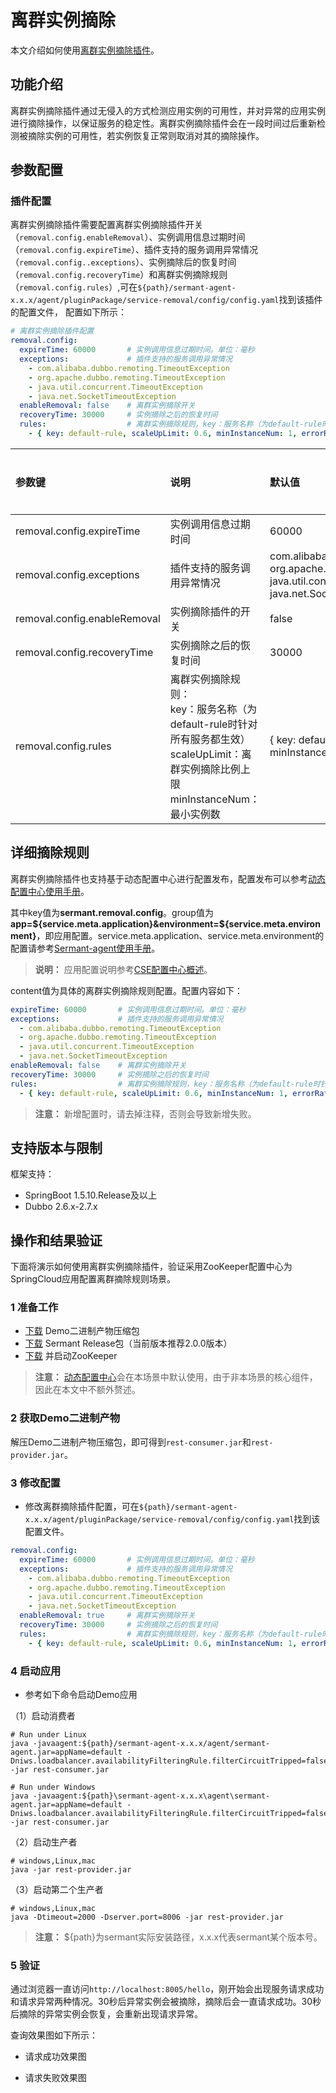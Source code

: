 # 离群实例摘除

本文介绍如何使用[离群实例摘除插件](https://github.com/sermant-io/Sermant/tree/develop/sermant-plugins/sermant-service-removal)。

## 功能介绍

离群实例摘除插件通过无侵入的方式检测应用实例的可用性，并对异常的应用实例进行摘除操作，以保证服务的稳定性。离群实例摘除插件会在一段时间过后重新检测被摘除实例的可用性，若实例恢复正常则取消对其的摘除操作。

## 参数配置

### 插件配置

离群实例摘除插件需要配置离群实例摘除插件开关（`removal.config.enableRemoval`）、实例调用信息过期时间（`removal.config.expireTime`）、插件支持的服务调用异常情况（`removal.config..exceptions`）、实例摘除后的恢复时间（`removal.config.recoveryTime`）和离群实例摘除规则（`removal.config.rules`）,可在`${path}/sermant-agent-x.x.x/agent/pluginPackage/service-removal/config/config.yaml`找到该插件的配置文件， 配置如下所示：

```yaml
# 离群实例摘除插件配置
removal.config:
  expireTime: 60000       # 实例调用信息过期时间。单位：毫秒
  exceptions:             # 插件支持的服务调用异常情况
    - com.alibaba.dubbo.remoting.TimeoutException
    - org.apache.dubbo.remoting.TimeoutException
    - java.util.concurrent.TimeoutException
    - java.net.SocketTimeoutException
  enableRemoval: false    # 离群实例摘除开关
  recoveryTime: 30000     # 实例摘除之后的恢复时间
  rules:                  # 离群实例摘除规则，key：服务名称（为default-rule时针对所有服务都生效），scaleUpLimit：离群实例摘除比例上限。minInstanceNum：最小实例数。
    - { key: default-rule, scaleUpLimit: 0.6, minInstanceNum: 1, errorRate: 0.6 }
```

| 参数键                               | 说明                        | 默认值        | 是否必须 |
| :----------------------------------- | :------------------------- | :------------| :------- |
| removal.config.expireTime         | 实例调用信息过期时间            | 60000      | 是    |
| removal.config.exceptions         | 插件支持的服务调用异常情况       | com.alibaba.dubbo.remoting.TimeoutException <br>org.apache.dubbo.remoting.TimeoutException <br>java.util.concurrent.TimeoutException <br>java.net.SocketTimeoutException | 是    |
| removal.config.enableRemoval      | 实例摘除插件的开关      | false      | 是    |
| removal.config.recoveryTime       | 实例摘除之后的恢复时间 | 30000 | 是    |
| removal.config.rules           | 离群实例摘除规则：<br>key：服务名称（为default-rule时针对所有服务都生效）<br>scaleUpLimit：离群实例摘除比例上限 <br>minInstanceNum：最小实例数               | { key: default-rule, scaleUpLimit: 0.6, minInstanceNum: 1, errorRate: 0.6 }          | 是    |

## 详细摘除规则

离群实例摘除插件也支持基于动态配置中心进行配置发布，配置发布可以参考[动态配置中心使用手册](../user-guide/configuration-center.md#发布配置)。

其中key值为**sermant.removal.config**。group值为**app=${service.meta.application}&environment=${service.meta.environment}**，即应用配置。service.meta.application、service.meta.environment的配置请参考[Sermant-agent使用手册](../user-guide/sermant-agent.md#sermant-agent使用参数配置)。

> **说明：** 应用配置说明参考[CSE配置中心概述](https://support.huaweicloud.com/devg-cse/cse_devg_0020.html)。

content值为具体的离群实例摘除规则配置。配置内容如下：

```yaml
expireTime: 60000       # 实例调用信息过期时间。单位：毫秒
exceptions:             # 插件支持的服务调用异常情况
  - com.alibaba.dubbo.remoting.TimeoutException
  - org.apache.dubbo.remoting.TimeoutException
  - java.util.concurrent.TimeoutException
  - java.net.SocketTimeoutException
enableRemoval: false    # 离群实例摘除开关
recoveryTime: 30000     # 实例摘除之后的恢复时间
rules:                  # 离群实例摘除规则，key：服务名称（为default-rule时针对所有服务都生效），scaleUpLimit：离群实例摘除比例上限。minInstanceNum：最小实例数。
  - { key: default-rule, scaleUpLimit: 0.6, minInstanceNum: 1, errorRate: 0.6 }
```

> **注意：** 新增配置时，请去掉注释，否则会导致新增失败。

## 支持版本与限制

框架支持：
- SpringBoot 1.5.10.Release及以上
- Dubbo 2.6.x-2.7.x

## 操作和结果验证

下面将演示如何使用离群实例摘除插件，验证采用ZooKeeper配置中心为SpringCloud应用配置离群摘除规则场景。

### 1 准备工作

- [下载](https://github.com/sermant-io/Sermant-examples/releases/download/v2.0.0/sermant-examples-removal-demo-2.0.0.tar.gz) Demo二进制产物压缩包
- [下载](https://github.com/sermant-io/Sermant/releases/download/v2.0.0/sermant-2.0.0.tar.gz) Sermant Release包（当前版本推荐2.0.0版本）
- [下载](https://zookeeper.apache.org/releases#download) 并启动ZooKeeper

> **注意：** [动态配置中心](../user-guide/configuration-center.md)会在本场景中默认使用，由于非本场景的核心组件，因此在本文中不额外赘述。

### 2 获取Demo二进制产物

解压Demo二进制产物压缩包，即可得到`rest-consumer.jar`和`rest-provider.jar`。

### 3 修改配置

- 修改离群摘除插件配置，可在`${path}/sermant-agent-x.x.x/agent/pluginPackage/service-removal/config/config.yaml`找到该配置文件。

```yaml
removal.config:
  expireTime: 60000       # 实例调用信息过期时间。单位：毫秒
  exceptions:             # 插件支持的服务调用异常情况
    - com.alibaba.dubbo.remoting.TimeoutException
    - org.apache.dubbo.remoting.TimeoutException
    - java.util.concurrent.TimeoutException
    - java.net.SocketTimeoutException
  enableRemoval: true     # 离群实例摘除开关
  recoveryTime: 30000     # 实例摘除之后的恢复时间
  rules:                  # 离群实例摘除规则，key：服务名称（为default-rule时针对所有服务都生效），scaleUpLimit：离群实例摘除比例上限。minInstanceNum：最小实例数。
    - { key: default-rule, scaleUpLimit: 0.6, minInstanceNum: 1, errorRate: 0.6 }
```

### 4 启动应用

- 参考如下命令启动Demo应用

（1）启动消费者

```shell
# Run under Linux
java -javaagent:${path}/sermant-agent-x.x.x/agent/sermant-agent.jar=appName=default -Dniws.loadbalancer.availabilityFilteringRule.filterCircuitTripped=false -jar rest-consumer.jar
```

```shell
# Run under Windows
java -javaagent:${path}\sermant-agent-x.x.x\agent\sermant-agent.jar=appName=default -Dniws.loadbalancer.availabilityFilteringRule.filterCircuitTripped=false -jar rest-consumer.jar
```

（2）启动生产者
```shell
# windows,Linux,mac
java -jar rest-provider.jar
```

（3）启动第二个生产者

```shell
# windows,Linux,mac
java -Dtimeout=2000 -Dserver.port=8006 -jar rest-provider.jar
```


> **注意：** ${path}为sermant实际安装路径，x.x.x代表sermant某个版本号。

### 5 验证

通过浏览器一直访问`http://localhost:8005/hello`，刚开始会出现服务请求成功和请求异常两种情况。30秒后异常实例会被摘除，摘除后会一直请求成功。30秒后摘除的异常实例会恢复，会重新出现请求异常。

查询效果图如下所示：

- 请求成功效果图
<MyImage src="/docs-img/removal-req-success.png"/>

- 请求失败效果图
<MyImage src="/docs-img/removal-req-fail.png"/>